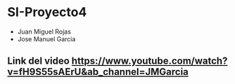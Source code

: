# SI-Proyecto4

- Juan Miguel Rojas
- Jose Manuel Garcia

## Link del video https://www.youtube.com/watch?v=fH9S55sAErU&ab_channel=JMGarcia
